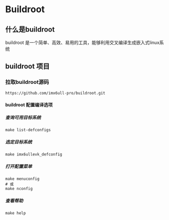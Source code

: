 # Buildroot


## 什么是buildroot
buildroot 是一个简单、高效、易用的工具，能够利用交叉编译生成嵌入式linux系统

## buildroot 项目

### 拉取buildroot源码
```
https://github.com/imx6ull-pro/buildroot.git
```

#### buildroot 配置编译选项
##### 查询可用目标系统
```
make list-defconfigs
```

##### 选定目标系统
```
make imx6ullevk_defconfig
```

##### 打开配置菜单
```
make menuconfig
# 或
make nconfig
```

##### 查看帮助
```
make help
```


